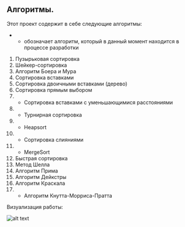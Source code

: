 ## Алгоритмы.

Этот проект содержит в себе следующие алгоритмы:

* - обозначает алгоритм, который в данный момент находится в процессе разработки

1. Пузырьковая сортировка
2. Шейкер-сортировка
3. Алгоритм Боера и Мура
4. Сортировка вставками
5. Сортировка двоичными вставками (дерево)
6. Сортировка прямым выбором
7. - Сортировка вставками с уменьшающимися расстояниями
8. - Турнирная сортировка 
9. - Heapsort
10. - Сортировка слияниями
11. - MergeSort
12. Быстрая сортировка
13. Метод Шелла
14. Алгоритм Прима
15. Алгоритм Дейкстры
16. Алгоритм Краскала
17. - Алгоритм Кнутта-Морриса-Пратта

Визуализация работы:

![alt text](./1.gif)